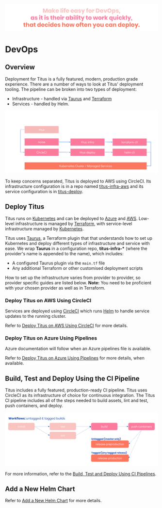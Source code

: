 ![titus-devops-quote]

# DevOps
## Overview
Deployment for Titus is a fully featured, modern, production grade experience. There are a number of ways to look at Titus' deployment tooling. The pipeline can be broken into two types of deployment:
* Infrastructure - handled via [Taurus] and [Terraform]
* Services - handled by Helm.

![titus-infrastructure-pipeline](../img/titus-pipeline.svg)

To keep concerns separated, Titus is deployed to AWS using CircleCI. Its infrastructure configuration is in a repo named [titus-infra-aws] and its service configuration is in [titus-deploy].


## Deploy Titus
Titus runs on [Kubernetes] and can be deployed to [Azure] and  [AWS]. Low-level infrastructure is managed by [Terraform], with service-level infrastructure managed by [Kubernetes].

Titus uses [Taurus], a Terraform plugin that that understands how to set up Kubernetes and deploy different types of infrastructure and service with ease. We wrap __Taurus__ in a configuration repo, __titus-infra-*__ (where the provider's name is appended to the name), which includes:

- A configured Taurus plugin via the `main.tf` file
- Any additional Terraform or other customised deployment scripts

How to set up the infrastructure varies from provider to provider, so provider specific guides are listed below.
**Note:** You need to be proficient with your chosen provider as well as in Terraform.


### Deploy Titus on AWS Using CircleCI
Services are deployed using [CircleCI] which runs [Helm] to handle service updates to the running cluster.

Refer to [Deploy Titus on AWS Using CircleCI](devops/aws/) for more details.


### Deploy Titus on Azure Using Pipelines
Azure documentation will follow when an Azure pipelines file is available.

Refer to [Deploy Titus on Azure Using Pipelines](devops/azure/) for more details, when available.


## Build, Test and Deploy Using the CI Pipeline
Titus includes a fully featured, production-ready CI pipeline. Titus uses CircleCI as its infrastructure of choice for continuous integration. The Titus CI pipeline includes all of the steps needed to build assets, lint and test, push containers, and deploy.

![titus-ci-pipeline](../img/titus-ci-pipeline.svg)

For more information, refer to the [Build, Test and Deploy Using CI Pipelines](devops/ci-pipeline/).

## Add a New Helm Chart

Refer to [Add a New Helm Chart](devops/helm-chart/) for more details.



[CircleCI]: https://circleci.com
[Taurus]: https://nf-taurus.netlify.com/#/
[titus-infra-aws]: https://github.com/nearform/titus-infra-aws
[titus-deploy]: https://github.com/nearform/titus-deploy
[Terraform]: https://www.terraform.io
[Azure]: https://azure.microsoft.com
[AWS]: https://aws.amazon.com
[Helm]: https://helm.sh
[Kubernetes]: https://kubernetes.io

<!-- Images -->
[titus-devops-quote]: ../img/titus-devops-quote.svg
